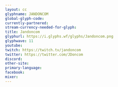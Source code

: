 ```yaml
---
layout: cc
glyphname: JANDONCOM
global-glyph-code: 
currently-partnered: 
stream-currency-needed-for-glyph: 
title: Jandoncom
glyphurl: https://i.glyphs.wf/glyphs/Jandoncom.png
glyphwave: 11
youtube: 
twitch: https://twitch.tv/jandoncom
twitter: https://twitter.com/JDoncom
discord: 
other-site: 
primary-language: 
facebook: 
mixer: 
---
```


